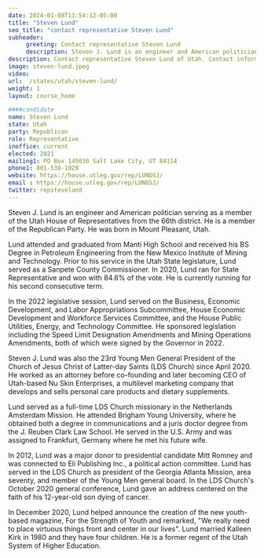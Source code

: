 ```yaml
---
date: 2024-01-08T11:54:12-05:00
title: "Steven Lund"
seo_title: "contact representative Steven Lund"
subheader:
     greeting: Contact representative Steven Lund
     description: Steven J. Lund is an engineer and American politician serving as a member of the Utah House of Representatives from the 66th district. He is a member of the Republican Party. He was born in Mount Pleasant, Utah.
description: Contact representative Steven Lund of Utah. Contact information for Steven Lund includes email address, phone number, and mailing address.
image: steven-lund.jpeg
video:
url:  /states/utah/steven-lund/
weight: 1
layout: course_home

####candidate
name: Steven Lund
state: Utah
party: Republican
role: Representative
inoffice: current
elected: 2021
mailing1: PO Box 145030 Salt Lake City, UT 84114
phone1: 801-538-1029
website: https://house.utleg.gov/rep/LUNDSJ/
email : https://house.utleg.gov/rep/LUNDSJ/
twitter: repstevelund
---
```


Steven J. Lund is an engineer and American politician serving as a member of the Utah House of Representatives from the 66th district. He is a member of the Republican Party. He was born in Mount Pleasant, Utah.

Lund attended and graduated from Manti High School and received his BS Degree in Petroleum Engineering from the New Mexico Institute of Mining and Technology. Prior to his service in the Utah State legislature, Lund served as a Sanpete County Commissioner. In 2020, Lund ran for State Representative and won with 84.6% of the vote. He is currently running for his second consecutive term.

In the 2022 legislative session, Lund served on the Business, Economic Development, and Labor Appropriations Subcommittee, House Economic Development and Workforce Services Committee, and the House Public Utilities, Energy, and Technology Committee. He sponsored legislation including the Speed Limit Designation Amendments and Mining Operations Amendments, both of which were signed by the Governor in 2022.

Steven J. Lund was also the 23rd Young Men General President of the Church of Jesus Christ of Latter-day Saints (LDS Church) since April 2020. He worked as an attorney before co-founding and later becoming CEO of Utah-based Nu Skin Enterprises, a multilevel marketing company that develops and sells personal care products and dietary supplements.

Lund served as a full-time LDS Church missionary in the Netherlands Amsterdam Mission. He attended Brigham Young University, where he obtained both a degree in communications and a juris doctor degree from the J. Reuben Clark Law School. He served in the U.S. Army and was assigned to Frankfurt, Germany where he met his future wife.

In 2012, Lund was a major donor to presidential candidate Mitt Romney and was connected to Eli Publishing Inc., a political action committee. Lund has served in the LDS Church as president of the Georgia Atlanta Mission, area seventy, and member of the Young Men general board. In the LDS Church's October 2020 general conference, Lund gave an address centered on the faith of his 12-year-old son dying of cancer.

In December 2020, Lund helped announce the creation of the new youth-based magazine, For the Strength of Youth and remarked, "We really need to place virtuous things front and center in our lives". Lund married Kalleen Kirk in 1980 and they have four children. He is a former regent of the Utah System of Higher Education.
